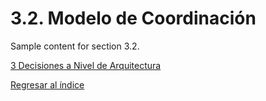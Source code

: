 # 3.2. Modelo de Coordinación

Sample content for section 3.2.

[3 Decisiones a Nivel de Arquitectura](../3.md)

[Regresar al índice](../../README.md)
